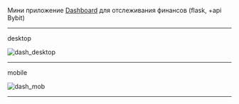 Мини приложение [Dashboard](https://vercel-dashboard-flask-git-main-snusav1js-projects.vercel.app/) для отслеживания финансов (flask, +api Bybit)


__________________________________________________________________________________________________________________________
desktop

![dash_desktop](https://github.com/snusav1j/vercel_dashboard_flask/assets/106090175/77536058-0a68-4c61-8ffe-51e1188383be)

__________________________________________________________________________________________________________________________

mobile


![dash_mob](https://github.com/snusav1j/vercel_dashboard_flask/assets/106090175/d368f02c-2066-4b35-add4-b935e67f01d1)
__________________________________________________________________________________________________________________________
